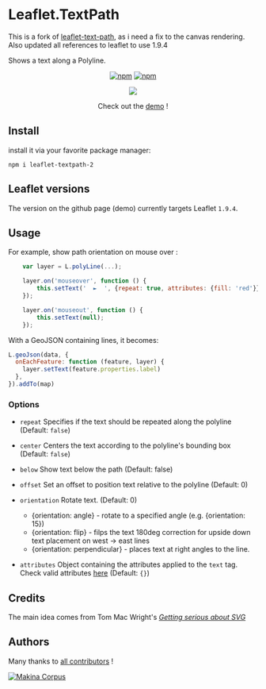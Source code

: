 # Leaflet.TextPath

This is a fork of [leaflet-text-path](https://github.com/makinacorpus/Leaflet.TextPath), as i need a fix to the canvas rendering. Also updated all references to leaflet to use 1.9.4

Shows a text along a Polyline.

<p align="center">
<a href="https://www.npmjs.com/package/leaflet-textpath-2"><img alt="npm" src="https://img.shields.io/npm/dt/leaflet-textpath-2"></a>
<a href="https://www.npmjs.com/package/leaflet-textpath-2"><img alt="npm" src="https://img.shields.io/npm/v/leaflet-textpath-2?color=red"></a>
</p>

<div class="demo">
<p align="center"><img src="./screenshot.png"></p>
<p align="center">Check out the <a href="https://dfcook.github.io/Leaflet.TextPath/">demo</a> ! </p>
</div>

## Install

install it via your favorite package manager:

`npm i leaflet-textpath-2`

## Leaflet versions

The version on the github page (demo) currently targets Leaflet `1.9.4`.

## Usage

For example, show path orientation on mouse over :

```javascript
    var layer = L.polyLine(...);

    layer.on('mouseover', function () {
        this.setText('  ►  ', {repeat: true, attributes: {fill: 'red'}});
    });

    layer.on('mouseout', function () {
        this.setText(null);
    });
```

With a GeoJSON containing lines, it becomes:

```javascript
L.geoJson(data, {
  onEachFeature: function (feature, layer) {
    layer.setText(feature.properties.label)
  },
}).addTo(map)
```

### Options

- `repeat` Specifies if the text should be repeated along the polyline (Default: `false`)
- `center` Centers the text according to the polyline's bounding box (Default: `false`)
- `below` Show text below the path (Default: false)
- `offset` Set an offset to position text relative to the polyline (Default: 0)
- `orientation` Rotate text. (Default: 0)

  - {orientation: angle} - rotate to a specified angle (e.g. {orientation: 15})
  - {orientation: flip} - filps the text 180deg correction for upside down text placement on west -> east lines
  - {orientation: perpendicular} - places text at right angles to the line.

- `attributes` Object containing the attributes applied to the `text` tag. Check valid attributes [here](https://developer.mozilla.org/en-US/docs/Web/SVG/Element/text#Attributes) (Default: `{}`)

## Credits

The main idea comes from Tom Mac Wright's _[Getting serious about SVG](https://web.archive.org/web/20130312131812/http://mapbox.com/osmdev/2012/11/20/getting-serious-about-svg/)_

## Authors

Many thanks to [all contributors](https://github.com/makinacorpus/Leaflet.TextPath/graphs/contributors) !

[![Makina Corpus](https://geotrek.fr/assets/img/logo_makina.svg)](http://makinacorpus.com)
